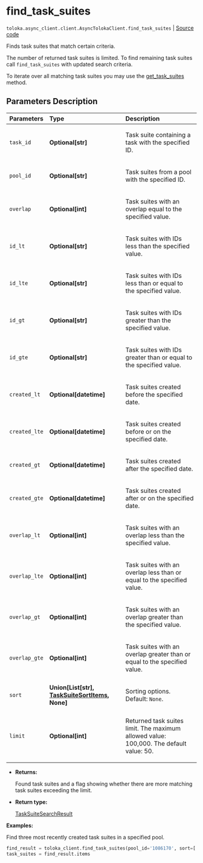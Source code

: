 # find_task_suites
`toloka.async_client.client.AsyncTolokaClient.find_task_suites` | [Source code](https://github.com/Toloka/toloka-kit/blob/v1.2.1/src/client/__init__.py#L0)

Finds task suites that match certain criteria.


The number of returned task suites is limited. To find remaining task suites call `find_task_suites` with updated search criteria.

To iterate over all matching task suites you may use the [get_task_suites](toloka.client.TolokaClient.get_task_suites.md) method.

## Parameters Description

| Parameters | Type | Description |
| :----------| :----| :-----------|
`task_id`|**Optional\[str\]**|<p>Task suite containing a task with the specified ID.</p>
`pool_id`|**Optional\[str\]**|<p>Task suites from a pool with the specified ID.</p>
`overlap`|**Optional\[int\]**|<p>Task suites with an overlap equal to the specified value.</p>
`id_lt`|**Optional\[str\]**|<p>Task suites with IDs less than the specified value.</p>
`id_lte`|**Optional\[str\]**|<p>Task suites with IDs less than or equal to the specified value.</p>
`id_gt`|**Optional\[str\]**|<p>Task suites with IDs greater than the specified value.</p>
`id_gte`|**Optional\[str\]**|<p>Task suites with IDs greater than or equal to the specified value.</p>
`created_lt`|**Optional\[datetime\]**|<p>Task suites created before the specified date.</p>
`created_lte`|**Optional\[datetime\]**|<p>Task suites created before or on the specified date.</p>
`created_gt`|**Optional\[datetime\]**|<p>Task suites created after the specified date.</p>
`created_gte`|**Optional\[datetime\]**|<p>Task suites created after or on the specified date.</p>
`overlap_lt`|**Optional\[int\]**|<p>Task suites with an overlap less than the specified value.</p>
`overlap_lte`|**Optional\[int\]**|<p>Task suites with an overlap less than or equal to the specified value.</p>
`overlap_gt`|**Optional\[int\]**|<p>Task suites with an overlap greater than the specified value.</p>
`overlap_gte`|**Optional\[int\]**|<p>Task suites with an overlap greater than or equal to the specified value.</p>
`sort`|**Union\[List\[str\], [TaskSuiteSortItems](toloka.client.search_requests.TaskSuiteSortItems.md), None\]**|<p>Sorting options. Default: `None`.</p>
`limit`|**Optional\[int\]**|<p>Returned task suites limit. The maximum allowed value: 100,000. The default value: 50.</p>

* **Returns:**

  Found task suites and a flag showing whether there are more matching task suites exceeding the limit.

* **Return type:**

  [TaskSuiteSearchResult](toloka.client.search_results.TaskSuiteSearchResult.md)

**Examples:**

Find three most recently created task suites in a specified pool.

```python
find_result = toloka_client.find_task_suites(pool_id='1086170', sort=['-created', '-id'], limit=3)
task_suites = find_result.items
```
